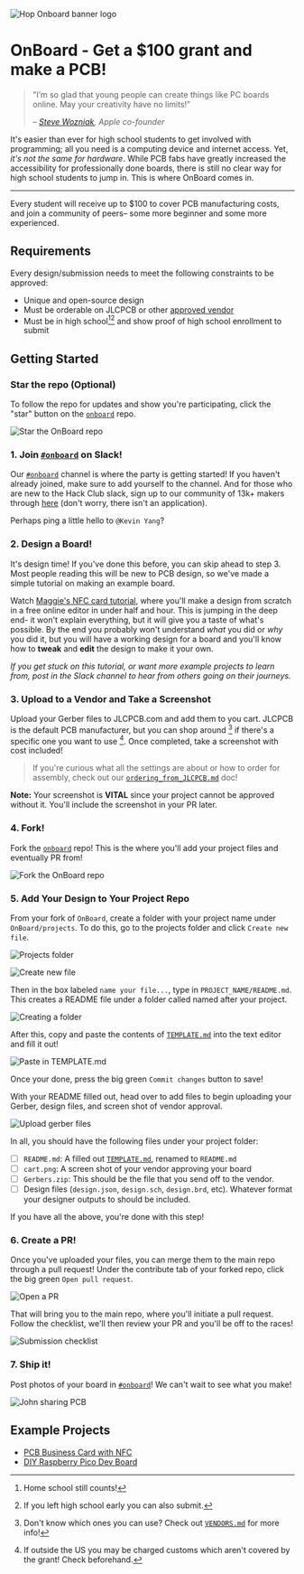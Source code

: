 ![Hop Onboard banner logo](https://cloud-b3h81o0df-hack-club-bot.vercel.app/0onboard_github.png)

# OnBoard - Get a $100 grant and make a PCB!

> "I’m so glad that young people can create things like PC boards online. May your creativity have no limits!”
>
> _– [Steve Wozniak](https://en.wikipedia.org/wiki/Steve_Wozniak), Apple co-founder_

It's easier than ever for high school students to get involved with programming; all you need is a computing device and internet access. Yet, *it's not the same for hardware*. While PCB fabs have greatly increased the accessibility for professionally done boards, there is still no clear way for high school students to jump in. This is where OnBoard comes in.

---

Every student will receive up to $100 to cover PCB manufacturing costs, and join a community of peers– some more beginner and some more experienced.

## Requirements

Every design/submission needs to meet the following constraints to be approved:

- Unique and open-source design
- Must be orderable on JLCPCB or other [approved vendor](https://github.com/hackclub/OnBoard/blob/main/docs/VENDORS.md)
- Must be in high school[^1][^2] and show proof of high school enrollment to submit

[^1]: Home school still counts!
[^2]: If you left high school early you can also submit.

## Getting Started

### Star the repo (Optional)

To follow the repo for updates and show you're participating, click the "star" button on the [`onboard`](https://github.com/hackclub/OnBoard/) repo.

![Star the OnBoard repo](docs/images/directions/star-repo.png)

### 1. Join [`#onboard`](https://hackclub.slack.com/archives/C056AMWSFKJ) on Slack!

Our [`#onboard`](https://hackclub.slack.com/archives/C056AMWSFKJ) channel is where the party is getting started! If you haven't already joined, make sure to add yourself to the channel. And for those who are new to the Hack Club slack, sign up to our community of 13k+ makers through [here](https://hackclub.com/slack/?event=onboard) (don't worry, there isn't an application).

Perhaps ping a little hello to `@Kevin Yang`?

### 2. Design a Board!

It's design time! If you've done this before, you can skip ahead to step 3. Most people reading this will be new to PCB design, so we've made a simple tutorial on making an example board.

Watch [Maggie's NFC card tutorial](https://hack.af/business-card), where you'll make a design from scratch in a free online editor in under half and hour. This is jumping in the deep end- it won't explain everything, but it will give you a taste of what's possible. By the end you probably won't understand _what_ you did or _why_ you did it, but you will have a working design for a board and you'll know how to **tweak** and **edit** the design to make it your own.

_If you get stuck on this tutorial, or want more example projects to learn from, post in the Slack channel to hear from others going on their journeys._

### 3. Upload to a Vendor and Take a Screenshot

Upload your Gerber files to JLCPCB.com and add them to you cart. JLCPCB is the default PCB manufacturer, but you can shop around [^3] if there's a specific one you want to use [^4]. Once completed, take a screenshot with cost included!
> If you're curious what all the settings are about or how to order for assembly, check out our [`ordering_from_JLCPCB.md`](./docs/ordering_from_JLCPCB.md) doc!

**Note:** Your screenshot is **VITAL** since your project cannot be approved without it. You'll include the screenshot in your PR later.

[^3]: Don't know which ones you can use? Check out [`VENDORS.md`](./VENDORS.md) for more info!
[^4]: If outside the US you may be charged customs which aren't covered by the grant! Check beforehand.

### 4. Fork!

Fork the [`onboard`](https://github.com/hackclub/OnBoard/) repo! This is the where you'll add your project files and eventually PR from!

![Fork the OnBoard repo](docs/images/directions/OnBoard-Fork.png)

### 5. Add Your Design to Your Project Repo

From your fork of `OnBoard`, create a folder with your project name under `OnBoard/projects`. To do this, go to the projects folder and click `Create new file`.

![Projects folder](/docs/images/directions/projects.png)

![Create new file](/docs/images/directions/add-file.png)

Then in the box labeled `name your file...`, type in `PROJECT_NAME/README.md`. This creates a README file under a folder called named after your project.

![Creating a folder](/docs/images/directions//creating-a-folder-highlighted.png)

After this, copy and paste the contents of [`TEMPLATE.md`](./projects/!Template/TEMPLATE.md?plain=1) into the text editor and fill it out!

![Paste in TEMPLATE.md](docs/images/directions/paste-in-template.png)

Once your done, press the big green `Commit changes` button to save!

With your README filled out, head over to add files to begin uploading your Gerber, design files, and screen shot of vendor approval.

![Upload gerber files](docs/images/directions/adding-gerbers.png)

In all, you should have the following files under your project folder:
- [ ] `README.md`: A filled out [`TEMPLATE.md`](./projects/!Template/TEMPLATE.md?plain=1), renamed to `README.md`
- [ ] `cart.png`: A screen shot of your vendor approving your board
- [ ] `Gerbers.zip`: This should be the file that you send off to the vendor.
- [ ] Design files (`design.json`, `design.sch`, `design.brd`, etc). Whatever format your designer outputs to should be included.

If you have all the above, you're done with this step!

### 6. Create a PR!

Once you've uploaded your files, you can merge them to the main repo through a pull request! Under the contribute tab of your forked repo, click the big green `Open pull request`.

![Open a PR](docs/images/directions/open-pr.png)

That will bring you to the main repo, where you'll initiate a pull request. Follow the checklist, we'll then review your PR and you'll be off to the races!

![Submission checklist](docs/images/directions/submission-checklist.png)


### 7. Ship it!

Post photos of your board in [`#onboard`](https://hackclub.slack.com/archives/C056AMWSFKJ)! We can't wait to see what you make!

![John sharing PCB](docs/images/directions/john-sharing-pcb.png)

## Example Projects

- [PCB Business Card with NFC](https://www.instructables.com/PCB-Business-Card-With-NFC/)
- [DIY Raspberry Pico Dev Board](https://01001000.xyz/2021-02-13-Raspberry-Pi-Pico-dev-board-Kiwikit/)
